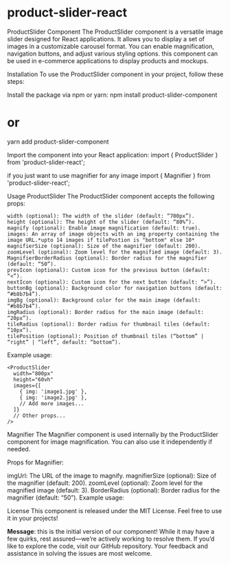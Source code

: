 # product-slider-react
ProductSlider Component
The ProductSlider component is a versatile image slider designed for React  applications. It allows you to display a set of images in a customizable carousel format. You can enable magnification, navigation buttons, and adjust various styling options.
this component can be used in e-commerce applications to display products and mockups.

Installation
To use the ProductSlider component in your project, follow these steps:

Install the package via npm or yarn:
npm install product-slider-component
# or
yarn add product-slider-component

Import the component into your React application:
import { ProductSlider } from 'product-slider-react';

if you just want to use magnifier for any image 
import { Magnifier } from 'product-slider-react';

Usage
ProductSlider
The ProductSlider component accepts the following props:
```
width (optional): The width of the slider (default: “700px”).
height (optional): The height of the slider (default: “80%”).
magnify (optional): Enable image magnification (default: true).
images: An array of image objects with an img property containing the image URL.*upto 14 images if tilePostion is "bottom" else 10*
magnifierSize (optional): Size of the magnifier (default: 200).
zoomLevel (optional): Zoom level for the magnified image (default: 3).
MagnifierBorderRadius (optional): Border radius for the magnifier (default: “50”).
prevIcon (optional): Custom icon for the previous button (default: “<”).
nextIcon (optional): Custom icon for the next button (default: “>”).
buttonBg (optional): Background color for navigation buttons (default: “#b8b7b4”).
imgBg (optional): Background color for the main image (default: “#b8b7b4”).
imgRadius (optional): Border radius for the main image (default: “20px”).
tileRadius (optional): Border radius for thumbnail tiles (default: “10px”).
tilePosition (optional): Position of thumbnail tiles (“bottom” | “right” | “left”, default: “bottom”).
```

Example usage:

```
<ProductSlider
  width="800px"
  height="60vh"
  images={[
    { img: 'image1.jpg' },
    { img: 'image2.jpg' },
    // Add more images...
  ]}
  // Other props...
/>
```

Magnifier
The Magnifier component is used internally by the ProductSlider component for image magnification. You can also use it independently if needed.

Props for Magnifier:

imgUrl: The URL of the image to magnify.
magnifierSize (optional): Size of the magnifier (default: 200).
zoomLevel (optional): Zoom level for the magnified image (default: 3).
BorderRadius (optional): Border radius for the magnifier (default: “50”).
Example usage:

<Magnifier
  imgUrl="image.jpg"
  magnifierSize={150}
  zoomLevel={2}
  BorderRadius="30"
/>

License
This component is released under the MIT License. Feel free to use it in your projects!

**Message**: 
this is the initial version of our component! While it may have a few quirks, rest assured—we’re actively working to resolve them. If you’d like to explore the code, visit our GitHub repository. Your feedback and assistance in solving the issues are most welcome.